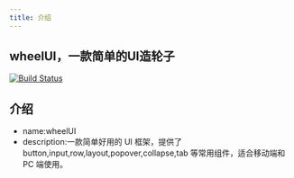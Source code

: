 ```yaml
---
title: 介绍
---
```


## wheelUI，一款简单的UI造轮子
[![Build Status](https://www.travis-ci.org/csyuser/wheelUI.svg?branch=master)](https://www.travis-ci.org/csyuser/wheelUI)
## 介绍
- name:wheelUI
- description:一款简单好用的 UI 框架，提供了 button,input,row,layout,popover,collapse,tab 等常用组件，适合移动端和 PC 端使用。